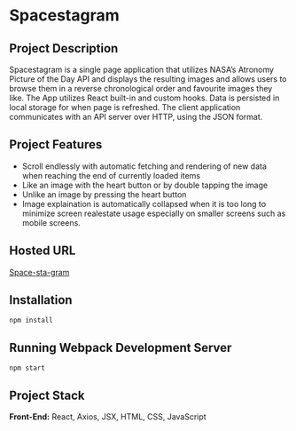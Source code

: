 # Spacestagram
## Project Description

Spacestagram is a single page application that utilizes NASA’s Atronomy Picture of the Day API and displays the resulting images and allows users to browse them in a reverse chronological order and favourite images they like. The App utilizes React built-in and custom hooks. Data is persisted in local storage for when page is refreshed. The client application communicates with an API server over HTTP, using the JSON format.

## Project Features
- Scroll endlessly with automatic fetching and rendering of new data when reaching the end of currently loaded items
- Like an image with the heart button or by double tapping the image
- Unlike an image by pressing the heart button
- Image explaination is automatically collapsed when it is too long to minimize screen realestate usage especially on smaller screens such as mobile screens.

## Hosted URL
[Space-sta-gram](https://space-sta-gram.netlify.app)

## Installation
```
npm install
```

## Running Webpack Development Server
```
npm start
```

## Project Stack

__Front-End:__ React, Axios, JSX, HTML, CSS, JavaScript